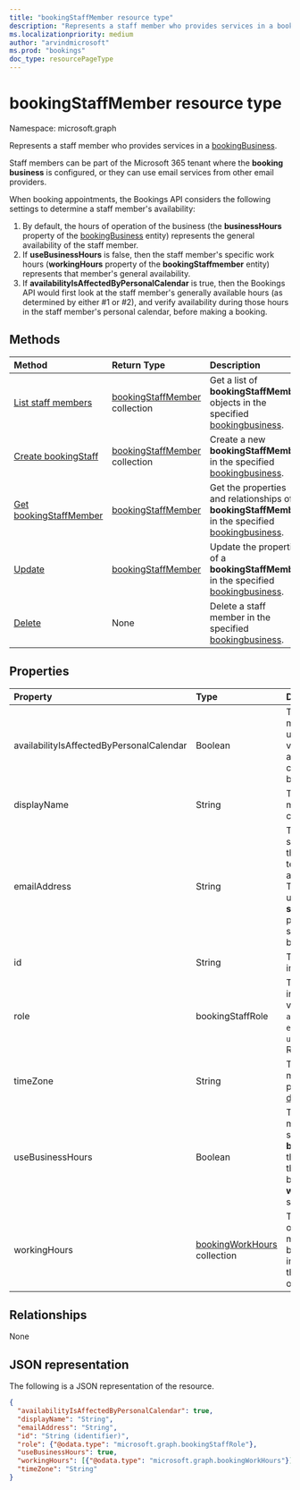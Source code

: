 ```yaml
---
title: "bookingStaffMember resource type"
description: "Represents a staff member who provides services in a bookingBusiness."
ms.localizationpriority: medium
author: "arvindmicrosoft"
ms.prod: "bookings"
doc_type: resourcePageType
---
```


# bookingStaffMember resource type

Namespace: microsoft.graph

Represents a staff member who provides services in a [bookingBusiness](bookingbusiness.md).

Staff members can be part of the Microsoft 365 tenant where the **booking business** is configured, or they can use email services from other email providers.

When booking appointments, the Bookings API considers the following settings to determine a staff member's availability: 

1. By default, the hours of operation of the business (the **businessHours** property of the [bookingBusiness](bookingbusiness.md) entity) represents the general availability of the staff member.
2. If **useBusinessHours** is false, then the staff member's specific work hours (**workingHours** property of the **bookingStaffmember** entity) represents that member's general availability.
3. If **availabilityIsAffectedByPersonalCalendar** is true, then the Bookings API would first look at the staff member's generally available hours (as determined by either #1 or #2), and verify availability during those hours in the staff member's personal calendar, before making a booking.

## Methods

| Method		   | Return Type	|Description|
|:---------------|:--------|:----------|
|[List staff members](../api/bookingbusiness-list-staffmembers.md) | [bookingStaffMember](bookingstaffmember.md) collection | Get a list of **bookingStaffMember** objects in the specified [bookingbusiness](../resources/bookingbusiness.md). |
|[Create bookingStaff](../api/bookingbusiness-post-staffmembers.md) | [bookingStaffMember](bookingstaffmember.md) collection | Create a new **bookingStaffMember** in the specified [bookingbusiness](../resources/bookingbusiness.md). |
|[Get bookingStaffMember](../api/bookingstaffmember-get.md) | [bookingStaffMember](bookingstaffmember.md) |Get the properties and relationships of a **bookingStaffMember** in the specified [bookingbusiness](../resources/bookingbusiness.md).|
|[Update](../api/bookingstaffmember-update.md) | [bookingStaffMember](bookingstaffmember.md)	|Update the properties of a **bookingStaffMember** in the specified [bookingbusiness](../resources/bookingbusiness.md).|
|[Delete](../api/bookingstaffmember-delete.md) | None |Delete a staff member in the specified [bookingbusiness](../resources/bookingbusiness.md). |

## Properties
| Property	   | Type	|Description|
|:---------------|:--------|:----------|
|availabilityIsAffectedByPersonalCalendar|Boolean|True means that if the staff member is a Microsoft 365 user, the Bookings API would verify the staff member's availability in their personal calendar in Microsoft 365, before making a booking. |
|displayName|String|The name of the staff member, as displayed to customers. Required.|
|emailAddress|String|The email address of the staff member. This can be in the same Microsoft 365 tenant as the business, or in a different email domain. This email address can be used if the **sendConfirmationsToOwner** property is set to true in the scheduling policy of the business. Required.|
|id|String| The ID of the staff member, in a GUID format. Read-only.|
|role|bookingStaffRole| The role of the staff member in the business. Possible values are: `guest`, `administrator`, `viewer`, `externalGuest` and `unknownFutureValue`. Required.|
|timeZone|String|The time zone of the staff member. For a list of possible values, see [dateTimeTimeZone](datetimetimezone.md).|
|useBusinessHours|Boolean|True means the staff member's availability is as specified in the **businessHours** property of the business. False means the availability is determined by the staff member's **workingHours** property setting.|
|workingHours|[bookingWorkHours](bookingworkhours.md) collection|The range of hours each day of the week that the staff member is available for booking. By default, they are initialized to be the same as the **businessHours** property of the business.|

## Relationships
None


## JSON representation

The following is a JSON representation of the resource.

<!-- {
  "blockType": "resource",
  "optionalProperties": [

  ],
  "@odata.type": "microsoft.graph.bookingStaffMember"
}-->

```json
{
  "availabilityIsAffectedByPersonalCalendar": true,
  "displayName": "String",
  "emailAddress": "String",
  "id": "String (identifier)",
  "role": {"@odata.type": "microsoft.graph.bookingStaffRole"},
  "useBusinessHours": true,
  "workingHours": [{"@odata.type": "microsoft.graph.bookingWorkHours"}],
  "timeZone": "String"
}

```

<!-- uuid: 8fcb5dbc-d5aa-4681-8e31-b001d5168d79
2015-10-25 14:57:30 UTC -->
<!--
{
  "type": "#page.annotation",
  "description": "bookingStaffMember resource",
  "keywords": "",
  "section": "documentation",
  "tocPath": "",
  "suppressions": []
}
-->


